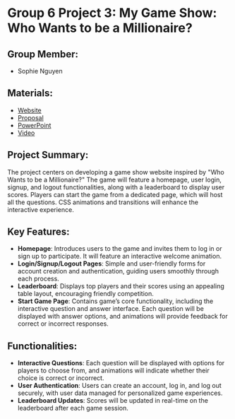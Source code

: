 # Group 6 Project 3: My Game Show: Who Wants to be a Millionaire?

## Group Member:

- Sophie Nguyen

## Materials:

- [Website]()
- [Proposal](https://drive.google.com/file/d/1J1AwM-72H4JLY0y2EiyNHJk7un99HZOI/view?usp=sharing)
- [PowerPoint](https://docs.google.com/presentation/d/1ojnzrA91P64LpFxKKsFdtH275hB0OKcZ/edit?usp=sharing&ouid=115868471783120857845&rtpof=true&sd=true)
- [Video]()

## Project Summary:

The project centers on developing a game show website inspired by "Who Wants to be a Millionaire?" The game will feature a homepage, user login, signup, and logout functionalities, along with a leaderboard to display user scores. Players can start the game from a dedicated page, which will host all the questions. CSS animations and transitions will enhance the interactive experience.

## Key Features:

- **Homepage**: Introduces users to the game and invites them to log in or sign up to participate. It will feature an interactive welcome animation.
- **Login/Signup/Logout Pages**: Simple and user-friendly forms for account creation and authentication, guiding users smoothly through each process.
- **Leaderboard**: Displays top players and their scores using an appealing table layout, encouraging friendly competition.
- **Start Game Page**: Contains game’s core functionality, including the interactive question and answer interface. Each question will be displayed with answer options, and animations will provide feedback for correct or incorrect responses.

## Functionalities:

- **Interactive Questions**: Each question will be displayed with options for players to choose from, and animations will indicate whether their choice is correct or incorrect.
- **User Authentication**: Users can create an account, log in, and log out securely, with user data managed for personalized game experiences.
- **Leaderboard Updates**: Scores will be updated in real-time on the leaderboard after each game session.
